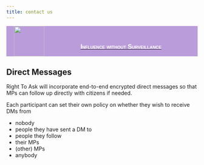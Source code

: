 ```yaml
---
title: contact us
---
```


<a href="https://hackmd.io/peCERzhcRm-2HUtOGlgvRQ">
<div style="display: flex; align-items: flex-end; width=100%; background-color: #bb9cdb; justify-content: space-between">
    <img style="margin-left: 20px; height:80px" src="https://i.imgur.com/zbzGAzJ.png" />
    <p style="font: normal small-caps 900 16px sans-serif; color: white">
    Influence without Surveillance
    </p>
    <div style="clear:both;"></div>
</div>
</a>

## Direct Messages

Right To Ask will incorporate end-to-end encrypted direct messages so that MPs can follow up directly with citizens if needed. 

Each participant can set their own policy on whether they wish to receive DMs from

- nobody
- people they have sent a DM to
- people they follow
- their MPs
- (other) MPs
- anybody
